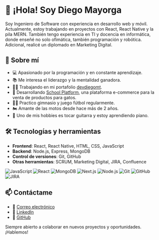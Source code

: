 # 👋 ¡Hola! Soy Diego Mayorga

Soy Ingeniero de Software con experiencia en desarrollo web y móvil. Actualmente, estoy trabajando en proyectos con React, React Native y la pila MERN. También tengo experiencia en TI y docencia en informática, donde enseñé no solo ofimática, también programación y robótica. Adicional, realicé un diplomado en Marketing Digital.

## 🚀 Sobre mí
- 💻 Apasionado por la programación y en constante aprendizaje.
- 📚 Me interesa el liderazgo y la mentalidad ganadora.
- 👨‍💻 Trabajando en mi portafolio [devdiegomt](https://devdiegomt.vercel.app).
- 🚀 Desarrollando [School Platform](https://mundogatuno.vercel.app), una plataforma e-commerce para la venta de productos para gatos.
- 🏋️‍♂️ Practico gimnasio y juego fútbol regularmente.
- 🏍️ Amante de las motos desde hace más de 2 años.
- 🎸 Uno de mis hobbies es tocar guitarra y estoy aprendiendo piano.

## 🛠️ Tecnologías y herramientas
- **Frontend**: React, React Native, HTML, CSS, JavaScript
- **Backend**: Node.js, Express, MongoDB
- **Control de versiones**: Git, GitHub
- **Otras herramientas**: SCRUM, Marketing Digital, JIRA, Confluence

![JavaScript](https://img.shields.io/badge/JavaScript-F7DF1E?style=for-the-badge&logo=javascript&logoColor=black)
![React](https://img.shields.io/badge/React-61DAFB?style=for-the-badge&logo=react&logoColor=white)
![MongoDB](https://img.shields.io/badge/MongoDB-47A248?style=for-the-badge&logo=mongodb&logoColor=white)
![Next.js](https://img.shields.io/badge/Next.js-000000?style=for-the-badge&logo=next.js&logoColor=white)
![Node.js](https://img.shields.io/badge/Node.js-43853D?style=for-the-badge&logo=node.js&logoColor=white)
![Git](https://img.shields.io/badge/Git-F05032?style=for-the-badge&logo=git&logoColor=white)
![GitHub](https://img.shields.io/badge/GitHub-181717?style=for-the-badge&logo=github&logoColor=white)
![JIRA](https://img.shields.io/badge/JIRA-0052CC?style=for-the-badge&logo=jira&logoColor=white)


## 📫 Contáctame
- 📧 [Correo electrónico](mailto:devdiegomt@gmail.com)
- 💼 [LinkedIn](https://www.linkedin.com/in/devdiegomt)
- 🐙 [GitHub](https://github.com/devdiegomt)



Siempre abierto a colaborar en nuevos proyectos y oportunidades. ¡Hablemos!

